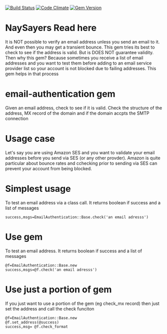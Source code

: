 [![Build Status](https://travis-ci.org/semdinsp/email-authentication.png)](https://travis-ci.org/semdinsp/email-authentication)
[![Code Climate](https://codeclimate.com/repos/524654d9c7f3a31b29038e3a/badges/58ed8386e3e6d266c7ac/gpa.png)](https://codeclimate.com/repos/524654d9c7f3a31b29038e3a/feed)
[![Gem Version](https://badge.fury.io/rb/email-authentication.png)](http://badge.fury.io/rb/email-authentication)

NaySayers Read here
============

It is NOT possible to verify an email address unless you send an email to it.  And even then you may get a transient bounce.  This gem tries its best to check to see if the address is valid.  But is DOES NOT guarantee validity.  Then why this gem?  Because sometimes you receive a list of email addresses and you want to test them before adding to an email service provider list so your account is not blocked due to failing addresses.  This gem helps in that process

email-authentication gem
============

Given an email address, check to see if it is valid.  Check the structure of the address, MX record of the domain and if the domain accpts the SMTP connection

Usage case
=====================
Let's say you are using Amazon SES and you want to validate your email addresses before you send via SES (or any other provder).  Amazon is quite particular about bounce rates and cchecking prior to sending via SES can prevent your account from being blocked.

Simplest usage 
=====================
To test an email address via a class call.  It returns boolean if success and a list of messages

    success,msgs=EmailAuthentication::Base.check('an email adresss')

Use gem
=====================
To test an email address.  It returns boolean if success and a list of messages

    @f=EmailAuthentication::Base.new
    success,msgs=@f.check('an email adresss')
    

Use just a portion of gem
=====================
If you just want to use a portion of the gem (eg check_mx record)  then just set the address and call the check funciton

    @f=EmailAuthentication::Base.new
    @f.set_address(@success)
    success,msg= @f.check_format
